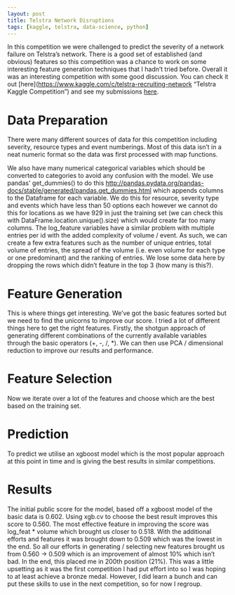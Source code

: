 ```yaml
---
layout: post
title: Telstra Network Disruptions
tags: [kaggle, telstra, data-science, python]
---
```


In this competition we were challenged to predict the severity of a network failure on Telstra’s network. There is a good set of established (and obvious) features so this competition was a chance to work on some interesting feature generation techniques that I hadn’t tried before. Overall it was an interesting competition with some good discussion. You can check it out [here](https://www.kaggle.com/c/telstra-recruiting-network “Telstra Kaggle Competition”) and see my submissions [here](https://github.com/jyesawtellrickson/kaggle/Telstra/).

# Data Preparation
There were many different sources of data for this competition including severity, resource types and event numberings. Most of this data isn’t in a neat numeric format so the data was first processed with map functions.

We also have many numerical categorical variables which should be converted to categories to avoid any confusion with the model. We use pandas' get_dummies() to do this http://pandas.pydata.org/pandas-docs/stable/generated/pandas.get_dummies.html which appends columns to the Dataframe for each variable. We do this for resource, severity type and events which have less than 50 options each however we cannot do this for locations as we have 929 in just the training set (we can check this with DataFrame.location.unique().size) which would create far too many columns. The log_feature variables have a similar problem with multiple entries per id with the added complexity of volume / event. As such, we can create a few extra features such as the number of unique entries, total volume of entries, the spread of the volume (i.e. even volume for each type or one predominant) and the ranking of entries. We lose some data here by dropping the rows which didn’t feature in the top 3 (how many is this?).
<!--- LEAKED DATE at end of file -->

# Feature Generation
This is where things get interesting. We’ve got the basic features sorted but we need to find the unicorns to improve our score. I tried a lot of different things here to get the right features. Firstly, the shotgun approach of generating different combinations of the currently available variables through the basic operators (+, -, /, *). We can then use PCA / dimensional reduction to improve our results and performance.

# Feature Selection
Now we iterate over a lot of the features and choose which are the best based on the training set.

# Prediction 
To predict we utilise an xgboost model which is the most popular approach at this point in time and is giving the best results in similar competitions.

# Results
The initial public score for the model, based off a xgboost model of the basic data is 0.602. Using xgb.cv to choose the best result improves this score to 0.560. The most effective feature in improving the score was log_feat * volume which brought us closer to 0.518. With the additional efforts and features it was brought down to 0.509 which was the lowest in the end.
So all our efforts in generating / selecting new features brought us from 0.560 -> 0.509 which is an improvement of almost 10% which isn’t bad. In the end, this placed me in 200th position (21%). This was a little upsetting as it was the first competition I had put effort into so I was hoping to at least achieve a bronze medal. However, I did learn a bunch and can put these skills to use in the next competition, so for now I regroup.
